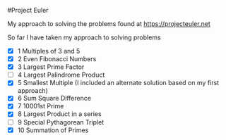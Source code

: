 #Project Euler 

My approach to solving the problems found at 
https://projecteuler.net

So far I have taken my approach to solving problems

- [x] 1 Multiples of 3 and 5  
- [x] 2 Even Fibonacci Numbers
- [x] 3 Largest Prime Factor
- [ ] 4 Largest Palindrome Product 
- [x] 5 Smallest Multiple (I included an alternate solution based on my first approach)
- [x] 6 Sum Square Difference
- [x] 7 10001st Prime
- [x] 8 Largest Product in a series
- [ ] 9 Special Pythagorean Triplet
- [x] 10 Summation of Primes

